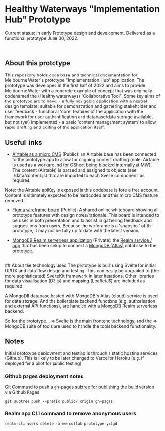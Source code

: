 # Healthy Waterways "Implementation Hub" Prototype

Current status: in early Prototype design and development. Delivered as a functional prototype June 30, 2022.

<br>

## About this prototype
This repository holds code base and technical documentation for Melbourne Water's prototype "Implementation Hub" application. The prototype was developed in the first half of 2022 and aims to provide Melbourne Water with a concrete example of concept that was originally codenamed the (Healthy waterways) "Collaborative Tool". Some key aims of the prototype are to have:
    - a fully navigable application with a neutral design template: suitable for demonstration and gathering stakeholder and user feedback 
    - functional 'core' features of the application with the framework for user authentification and database/data storage available, but not (yet) implemented
    - a basic 'content management system' to allow rapid drafting and editing of the application itself.




## Useful links
- [Airtable as a micro CMS](https://airtable.com/app33PA35zad9gevY/tblcb8rqqPah2cQKy/viwVLNEIctGKr3Zot?blocks=hide) (Public): an Airtable base has been connected to the prototype app to allow for ongoing content drafting (note: Airtable is used as a workaround for GSheet being blocked internally at MW). The content (Airtable) is parsed and assigned to objects (see ./data/content.js) that are imported to each Svelte component, as required.

Note: the Airtable apiKey is exposed in this codebase is fore a free account. Content is ultimately expected to be hardcoded and this micro CMS feature removed.

- [Figma wireframe board](https://www.figma.com/file/Kp2lrQynVAIS5tAlMy8whO/Prototype-wireframe-design?node-id=0%3A1) (Public): A shared online whiteboard showing all prototype features with design notes/rationale. This board is intended to be used in both presentation and to assist in gathering feedback and suggestions from users. Because the wirferame is a 'snapshot' of th prototype, it may not be fully up to date with the latest version.

- [MongoDB Realm serverless application](https://realm.mongodb.com/groups/622800b8c76f194c1b61df66/apps/62280e8a1d344975325a266d/dashboard) (Private): the [Realm service / app](https://www.mongodb.com/realm) that has been setup to connect a [MongoDB (Atlas)](https://www.mongodb.com/atlas) database to the prototype.


<br>
## About the technology used
The  prototype is built using Svelte for initial UI/UX and data flow design and testing. This can easily be upgraded to (the more sophisticated) SvelteKit framework in later iterations. Other libraries for data visualisation (D3.js) and mapping (LeafletJS) are included as required

A MongoDB database hosted with MongoDB's Atlas (cloud) service is used for data storage. And the boilerplate backend functions (e.g. authorisation and external API functions), are handled with a MongoDB Realm serverless backend. 

So for the prototype... 
=> Svelte is the main frontend technology, and the 
=> MongoDB suite of tools are used to handle the tools backend functionality.




## Notes

Initial prototype deployment and testing is through a static hosting services (Github). This is likely to be later changed to Vercel or Heroku (e.g. if deployed for a pilot for public testing) 


### Github pages deployment notes

Git Command to push a gh-pages subtree for publishing the build version via Github Pages

    git subtree push --prefix public/ origin gh-pages


### Realm app CLI command to remove anonymous users

    realm-cli users delete -a mw-collab-prototype-yxtgd


